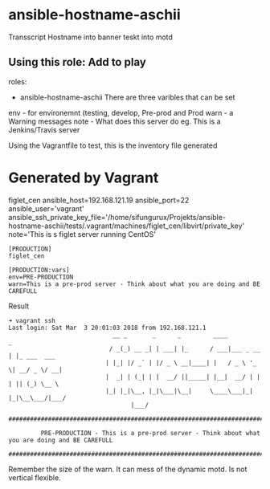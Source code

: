 # ansible-hostname-aschii

Transscript Hostname into banner teskt into motd


Using this role:
Add to play
---
roles:
  - ansible-hostname-aschii
There are three varibles that can be set

env  - for environemnt (testing, develop, Pre-prod and Prod
warn - a Warning messages
note - What does this server do eg. This is a Jenkins/Travis server

Using the Vagrantfile to test, this is the inventory file generated


# Generated by Vagrant

figlet_cen ansible_host=192.168.121.19 ansible_port=22 ansible_user='vagrant' ansible_ssh_private_key_file='/home/sifungurux/Projekts/ansible-hostname-aschii/tests/.vagrant/machines/figlet_cen/libvirt/private_key' note='This is s figlet server running CentOS'
```
[PRODUCTION]
figlet_cen

[PRODUCTION:vars]
env=PRE-PRODUCTION
warn=This is a pre-prod server - Think about what you are doing and BE CAREFULL
```
Result
```
➜ vagrant ssh
Last login: Sat Mar  3 20:01:03 2018 from 192.168.121.1
                             __ _       _      _         ____           _            
                            / _(_) __ _| | ___| |_      / ___|___ _ __ | |_ ___  ___ 
                           | |_| |/ _` | |/ _ \ __|____| |   / _ \ '_ \| __/ _ \/ __|
                           |  _| | (_| | |  __/ ||_____| |__|  __/ | | | || (_) \__ \
                           |_| |_|\__, |_|\___|\__|     \____\___|_| |_|\__\___/|___/
                                  |___/                                              

################################################################################################################

         PRE-PRODUCTION - This is a pre-prod server - Think about what you are doing and BE CAREFULL

################################################################################################################
```


Remember the size of the warn. It can mess of the dynamic motd. Is not vertical flexible.
